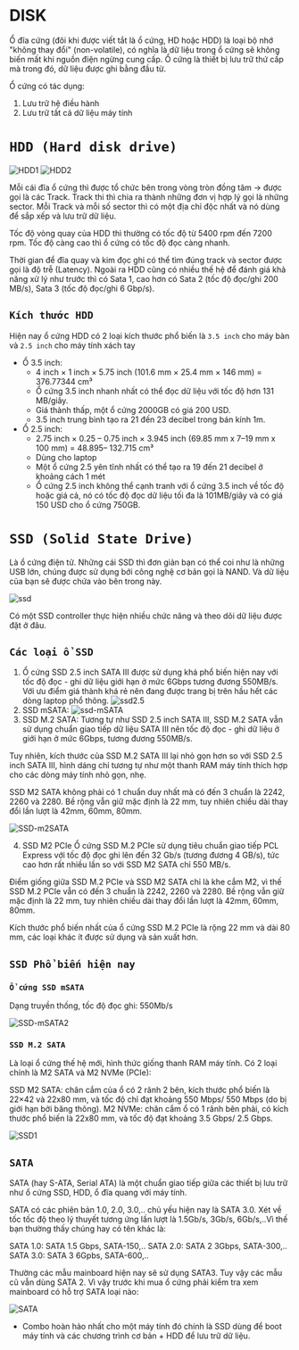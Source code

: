 # DISK
Ổ đĩa cứng (đôi khi được viết tắt là ổ cứng, HD hoặc HDD) là loại bộ nhớ "không thay đổi" (non-volatile), có nghĩa là dữ liệu trong ổ cứng sẽ không biến mất khi nguồn điện ngừng cung cấp. Ổ cứng là thiết bị lưu trữ thứ cấp mà trong đó, dữ liệu được ghi bằng đầu từ.

Ổ cứng có tác dụng:
1. Lưu trữ hệ điều hành
2. Lưu trữ tất cả dữ liệu máy tính

# `HDD (Hard disk drive)`
![HDD1](../img/HDD1.jpg)
![HDD2](../img/hdd2.jpg)

Mỗi cái đĩa ổ cứng thì được tổ chức bên trong vòng tròn đồng tâm -> được gọi là các Track. Track thi thì chia ra thành những đơn vị hợp lý gọi là những sector. Mỗi Track và mỗi số sector thì có một địa chỉ độc nhất và nó dùng để sắp xếp và lưu trữ dữ liệu.

Tốc độ vòng quay của HDD thì thường có tốc độ từ 5400 rpm đến 7200 rpm. Tốc độ càng cao thì ổ cứng có tốc độ đọc càng nhanh.

Thời gian để đĩa quay và kim đọc ghi có thể tìm đúng track và sector được gọi là độ trễ (Latency). Ngoài ra HDD cũng có nhiều thế hệ để đánh giá khả năng xử lý như trước thì có Sata 1, cao hơn có Sata 2 (tốc độ đọc/ghi 200 MB/s), Sata 3 (tốc độ đọc/ghi 6 Gbp/s).
## `Kích thước HDD`
Hiện nay ổ cứng HDD có 2 loại kích thước phổ biến là `3.5 inch` cho máy bàn và `2.5 inch` cho máy tính xách tay
- Ổ 3.5 inch: 
     + 4 inch × 1 inch × 5.75 inch (101.6 mm × 25.4 mm × 146 mm) = 376.77344 cm³
     + Ổ cứng 3.5 inch nhanh nhất có thể đọc dữ liệu với tốc độ hơn 131 MB/giây. 
     + Giá thành thấp, một ổ cứng 2000GB có giá 200 USD.
     + 3.5 inch trung bình tạo ra 21 đến 23 decibel trong bán kính 1m.
- Ổ 2.5 inch:
     + 2.75 inch × 0.25 – 0.75 inch × 3.945 inch (69.85 mm x 7–19 mm x 100 mm) = 48.895– 132.715 cm³
     + Dùng cho laptop
     + Một ổ cứng 2.5 yên tĩnh nhất có thể tạo ra 19 đến 21 decibel ở khoảng cách 1 mét
     + Ổ cứng 2.5 inch không thể cạnh tranh với ổ cứng 3.5 inch về tốc độ hoặc giá cả, nó có tốc độ đọc dữ liệu tối đa là 101MB/giây và có giá 150 USD cho ổ cứng 750GB.

# `SSD (Solid State Drive)`
Là ổ cứng điện tử. Những cái SSD thì đơn giản bạn có thể coi như là những USB lớn, chúng được sử dụng bới công nghệ cơ bản gọi là NAND. Và dữ liệu của bạn sẽ được chứa vào bên trong này.

![ssd](../img/ssd.jpg)

Có một SSD controller thực hiện nhiều chức năng và theo dõi dữ liệu được đặt ở đâu.
## `Các loại ổ SSD`
1. Ổ cứng SSD 2.5 inch SATA III được sử dụng khá phổ biến hiện nay với tốc độ đọc - ghi dữ liệu giới hạn ở mức 6Gbps tương đương 550MB/s. Với ưu điểm giá thành khá rẻ nên đang được trang bị trên hầu hết các dòng laptop phổ thông.
![ssd2.5](../img/ssd2.5.jpg)
2. SSD mSATA:
![ssd-mSATA](../img/ssd-mSATA.jpg)
3. SSD M.2 SATA: Tương tự như SSD 2.5 inch SATA III, SSD M.2 SATA vẫn sử dụng chuẩn giao tiếp dữ liệu SATA III nên tốc độ đọc - ghi dữ liệu ở giới hạn ở mức 6Gbps, tương đương 550MB/s.

Tuy nhiên, kích thước của SSD M.2 SATA III lại nhỏ gọn hơn so với SSD 2.5 inch SATA III, hình dáng chỉ tương tự như một thanh RAM máy tính thích hợp cho các dòng máy tính nhỏ gọn, nhẹ.

SSD M2 SATA không phải có 1 chuẩn duy nhất mà có đến 3 chuẩn là 2242, 2260 và 2280. Bề rộng vẫn giữ mặc định là 22 mm, tuy nhiên chiều dài thay đổi lần lượt là 42mm, 60mm, 80mm.

![SSD-m2SATA](../img/SSD-m2SATA.jpg)

4. SSD M2 PCIe
Ổ cứng SSD M.2 PCIe sử dụng tiêu chuẩn giao tiếp PCL Express với tốc độ đọc ghi lên đến 32 Gb/s (tương đương 4 GB/s), tức cao hơn rất nhiều lần so với SSD M2 SATA chỉ 550 MB/s.

Điểm giống giữa SSD M.2 PCIe và SSD M2 SATA chỉ là khe cắm M2, vì thế SSD M.2 PCIe vẫn có đến 3 chuẩn là 2242, 2260 và 2280. Bề rộng vẫn giữ mặc định là 22 mm, tuy nhiên chiều dài thay đổi lần lượt là 42mm, 60mm, 80mm.

Kích thước phổ biến nhất của ổ cứng SSD M.2 PCIe là rộng 22 mm và dài 80 mm, các loại khác ít được sử dụng và sản xuất hơn.
## `SSD Phổ biến hiện nay`
### `Ổ cứng SSD mSATA`
Dạng truyền thống, tốc độ đọc ghi: 550Mb/s

![SSD-mSATA2](../img/SSD-MSATA2.jpg) 
### `SSD M.2 SATA`
Là loại ổ cứng thế hệ mới, hình thức giống thanh RAM máy tính. Có 2 loại chính là M2 SATA và M2 NVMe (PCIe):

SSD M2 SATA: chân cắm của ổ có 2 rãnh 2 bên, kích thước phổ biến là 22×42 và 22x80 mm, và tốc độ chỉ đạt khoảng 550 Mbps/ 550 Mbps (do bị giới hạn bởi băng thông).
M2 NVMe: chân cắm ổ có 1 rãnh bên phải, có kích thước phổ biến là 22x80 mm, và tốc độ đạt khoảng 3.5 Gbps/ 2.5 Gbps.

![SSD1](../img/ssd1.jpg)
## `SATA`
SATA (hay S-ATA, Serial ATA) là một chuẩn giao tiếp giữa các thiết bị lưu trữ như ổ cứng SSD, HDD, ổ đĩa quang với máy tính.

SATA có các phiên bản 1.0, 2.0, 3.0,.. chủ yếu hiện nay là SATA 3.0. Xét về tốc tốc độ theo lý thuyết tương ứng lần lượt là 1.5Gb/s, 3Gb/s, 6Gb/s,..Vì thế bạn thường thấy chúng hay có tên khác là:

SATA 1.0: SATA 1.5 Gbps, SATA-150,..
SATA 2.0: SATA 2 3Gbps, SATA-300,..
SATA 3.0: SATA 3 6Gpbs, SATA-600,..

Thường các mẫu mainboard hiện nay sẽ sử dụng SATA3. Tuy vậy các mẫu cũ vẫn dùng SATA 2. Vì vậy trước khi mua ổ cứng phải kiểm tra xem mainboard có hỗ trợ SATA loại nào:

![SATA](../img/SATA.jpg)

- Combo hoàn hảo nhất cho một máy tính đó chính là SSD dùng để boot máy tính và các chương trình cơ bản + HDD để lưu trữ dữ liệu.